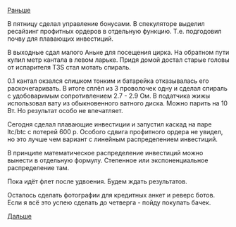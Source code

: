 [Раньше](2016.07.07.md)

В пятницу сделал управление бонусами. В спекуляторе выделил ресайзинг профитных ордеров в отдельную функцию. Т.е. подгодовил почву для плавающих инвестиций.

В выходные сдал малого Аньке для посещения цирка. На обратном пути купил метр кантала в левом ларьке. Придя домой достал старые головы от испарителя T3S стал мотать спираль.

0.1 кантал окзался слишком тонким и батарейка отказывалась его раскочегаривать.
В итоге сплёл из 3 проволочек одну и сделал спираль с удобоваримым сопротивлением 2.7 - 2.9 Ом.
В податчика жижы использовал вату из обыкновенного ватного диска.
Можно парить на 10 Вт. Но результат особо не впечатляет.

Сегодня сделал плавающие инвестиции и запустил каскад на паре ltc/btc с потерей 600 р. Особого сдвига профитного ордера не увидел, но это лучше чем вариант с линейным распределением инвестиций.

В принципе математическое распределение инвестиций можно вынести в отдельную формулу. Степенное или экспоненциальное распределение там.

Пока идёт флет после удвоения.
Будем ждать результатов.

Осталось сделать фотографии для кредитных анкет и реверс ботов. Если я всё это успею сделать до четверга - пойду покупать бачек.

[Дальше](2016.07.12.md)